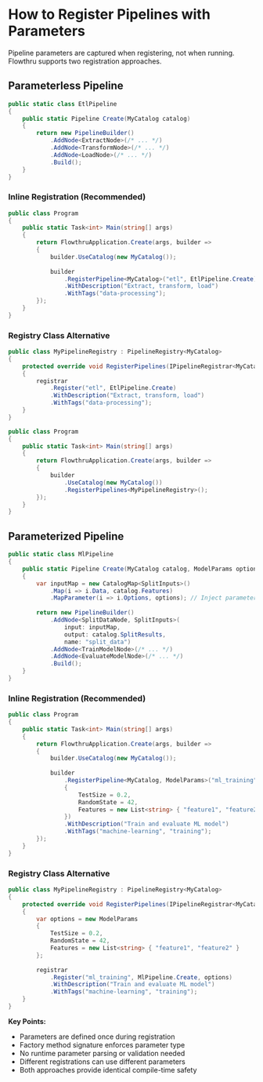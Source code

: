 # How to Register Pipelines with Parameters

Pipeline parameters are captured when registering, not when running. Flowthru supports two registration approaches.

## Parameterless Pipeline

```csharp
public static class EtlPipeline
{
    public static Pipeline Create(MyCatalog catalog)
    {
        return new PipelineBuilder()
            .AddNode<ExtractNode>(/* ... */)
            .AddNode<TransformNode>(/* ... */)
            .AddNode<LoadNode>(/* ... */)
            .Build();
    }
}
```

### Inline Registration (Recommended)

```csharp
public class Program
{
    public static Task<int> Main(string[] args)
    {
        return FlowthruApplication.Create(args, builder =>
        {
            builder.UseCatalog(new MyCatalog());
            
            builder
                .RegisterPipeline<MyCatalog>("etl", EtlPipeline.Create)
                .WithDescription("Extract, transform, load")
                .WithTags("data-processing");
        });
    }
}
```

### Registry Class Alternative

```csharp
public class MyPipelineRegistry : PipelineRegistry<MyCatalog>
{
    protected override void RegisterPipelines(IPipelineRegistrar<MyCatalog> registrar)
    {
        registrar
            .Register("etl", EtlPipeline.Create)
            .WithDescription("Extract, transform, load")
            .WithTags("data-processing");
    }
}

public class Program
{
    public static Task<int> Main(string[] args)
    {
        return FlowthruApplication.Create(args, builder =>
        {
            builder
                .UseCatalog(new MyCatalog())
                .RegisterPipelines<MyPipelineRegistry>();
        });
    }
}
```

## Parameterized Pipeline

```csharp
public static class MlPipeline
{
    public static Pipeline Create(MyCatalog catalog, ModelParams options)
    {
        var inputMap = new CatalogMap<SplitInputs>()
            .Map(i => i.Data, catalog.Features)
            .MapParameter(i => i.Options, options); // Inject parameters
        
        return new PipelineBuilder()
            .AddNode<SplitDataNode, SplitInputs>(
                input: inputMap,
                output: catalog.SplitResults,
                name: "split_data")
            .AddNode<TrainModelNode>(/* ... */)
            .AddNode<EvaluateModelNode>(/* ... */)
            .Build();
    }
}
```

### Inline Registration (Recommended)

```csharp
public class Program
{
    public static Task<int> Main(string[] args)
    {
        return FlowthruApplication.Create(args, builder =>
        {
            builder.UseCatalog(new MyCatalog());
            
            builder
                .RegisterPipeline<MyCatalog, ModelParams>("ml_training", MlPipeline.Create, new ModelParams
                {
                    TestSize = 0.2,
                    RandomState = 42,
                    Features = new List<string> { "feature1", "feature2" }
                })
                .WithDescription("Train and evaluate ML model")
                .WithTags("machine-learning", "training");
        });
    }
}
```

### Registry Class Alternative

```csharp
public class MyPipelineRegistry : PipelineRegistry<MyCatalog>
{
    protected override void RegisterPipelines(IPipelineRegistrar<MyCatalog> registrar)
    {
        var options = new ModelParams
        {
            TestSize = 0.2,
            RandomState = 42,
            Features = new List<string> { "feature1", "feature2" }
        };
        
        registrar
            .Register("ml_training", MlPipeline.Create, options)
            .WithDescription("Train and evaluate ML model")
            .WithTags("machine-learning", "training");
    }
}
```

**Key Points:**
- Parameters are defined once during registration
- Factory method signature enforces parameter type
- No runtime parameter parsing or validation needed
- Different registrations can use different parameters
- Both approaches provide identical compile-time safety
